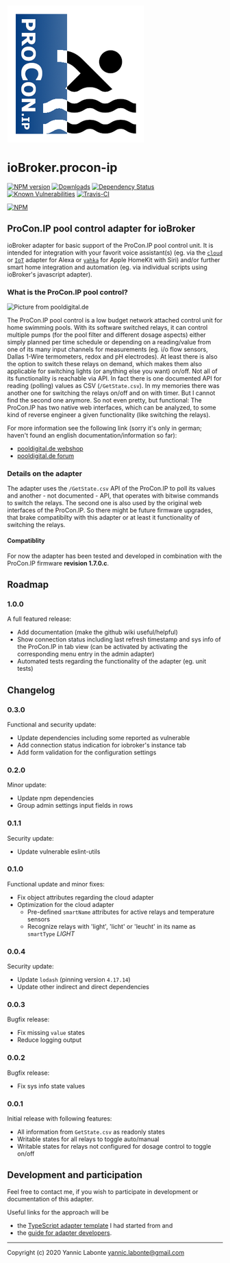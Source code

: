 ![Logo](admin/iobroker-procon-ip.png)
# ioBroker.procon-ip

[![NPM version](http://img.shields.io/npm/v/iobroker.procon-ip.svg)](https://www.npmjs.com/package/iobroker.procon-ip)
[![Downloads](https://img.shields.io/npm/dm/iobroker.procon-ip.svg)](https://www.npmjs.com/package/iobroker.procon-ip)
[![Dependency Status](https://img.shields.io/david/ylabonte/iobroker.procon-ip.svg)](https://david-dm.org/ylabonte/iobroker.procon-ip)
[![Known Vulnerabilities](https://snyk.io/test/github/ylabonte/ioBroker.procon-ip/badge.svg)](https://snyk.io/test/github/ylabonte/ioBroker.procon-ip)
[![Travis-CI](http://img.shields.io/travis/ylabonte/ioBroker.procon-ip/master.svg)](https://travis-ci.org/ylabonte/ioBroker.procon-ip)

[![NPM](https://nodei.co/npm/iobroker.procon-ip.png?downloads=true)](https://nodei.co/npm/iobroker.procon-ip/)


## ProCon.IP pool control adapter for ioBroker
ioBroker adapter for basic support of the ProCon.IP pool control unit. It is intended for integration with your favorit voice assistant(s) (eg. via the [`cloud`](https://github.com/ioBroker/ioBroker.cloud) or [`IoT`](https://github.com/ioBroker/ioBroker.iot) adapter for Alexa or [`yahka`](https://github.com/jensweigele/ioBroker.yahka) for Apple HomeKit with Siri) and/or further smart home integration and automation (eg. via individual scripts using ioBroker's javascript adapter).


### What is the ProCon.IP pool control?
![Picture from pooldigital.de](https://www.pooldigital.de/shop/media/image/66/47/a5/ProConIP1_720x600.png)

The ProCon.IP pool control is a low budget network attached control unit for home swimming pools. With its software switched relays, it can control multiple pumps (for the pool filter and different dosage aspects) either simply planned per time schedule or depending on a reading/value from one of its many input channels for measurements (eg. i/o flow sensors, Dallas 1-Wire termometers, redox and pH electrodes). At least there is also the option to switch these relays on demand, which makes them also applicable for switching lights (or anything else you want) on/off.
Not all of its functionality is reachable via API. In fact there is one documented API for reading (polling) values as CSV (`/GetState.csv`). In my memories there was another one for switching the relays on/off and on with timer. But I cannot find the second one anymore. So not even pretty, but functional: The ProCon.IP has two native web interfaces, which can be analyzed, to some kind of reverse engineer a given functionality (like switching the relays).

For more information see the following link (sorry it's only in german; haven't found an english documentation/information so far):
* [pooldigital.de webshop](https://www.pooldigital.de/shop/poolsteuerungen/procon.ip/35/procon.ip-webbasierte-poolsteuerung-/-dosieranlage)
* [pooldigital.de forum](http://forum.pooldigital.de/)


### Details on the adapter
The adapter uses the `/GetState.csv` API of the ProCon.IP to poll its values and another - not documented - API, that operates with bitwise commands to switch the relays. The second one is also used by the original web interfaces of the ProCon.IP. So there might be future firmware upgrades, that brake compatibilty with this adapter or at least it functionality of switching the relays. 

#### Compatiblity
For now the adapter has been tested and developed in combination with the ProCon.IP firmware **revision 1.7.0.c**.


## Roadmap

### 1.0.0
A full featured release:
* Add documentation (make the github wiki useful/helpful)
* Show connection status including last refresh timestamp and sys info of the ProCon.IP in tab view (can be activated by activating the corresponding menu entry in the admin adapter)
* Automated tests regarding the functionality of the adapter (eg. unit tests)


## Changelog

### 0.3.0
Functional and security update:
* Update dependencies including some reported as vulnerable
* Add connection status indication for iobroker's instance tab
* Add form validation for the configuration settings

### 0.2.0
Minor update:
* Update npm dependencies
* Group admin settings input fields in rows

### 0.1.1
Security update:
* Update vulnerable eslint-utils

### 0.1.0
Functional update and minor fixes:
* Fix object attributes regarding the cloud adapter
* Optimization for the cloud adapter
    * Pre-defined `smartName` attributes for active relays and temperature sensors
    * Recognize relays with 'light', 'licht' or 'leucht' in its name as `smartType` _LIGHT_ 

### 0.0.4
Security update:
* Update `lodash` (pinning version `4.17.14`)
* Update other indirect and direct dependencies

### 0.0.3
Bugfix release:
* Fix missing `value` states
* Reduce logging output

### 0.0.2
Bugfix release:
* Fix sys info state values

### 0.0.1
Initial release with following features:
* All information from `GetState.csv` as readonly states
* Writable states for all relays to toggle auto/manual
* Writable states for relays not configured for dosage control to toggle on/off 


## Development and participation
Feel free to contact me, if you wish to participate in development or documentation of this adapter.

Useful links for the approach will be
* the [TypeScript adapter template](https://github.com/ioBroker/ioBroker.template/tree/master/TypeScript) I had started from and
* the [guide for adapter developers](https://github.com/ioBroker/ioBroker.docs/blob/master/docs/en/dev/adapterdev.md).


---
Copyright (c) 2020 Yannic Labonte <yannic.labonte@gmail.com>